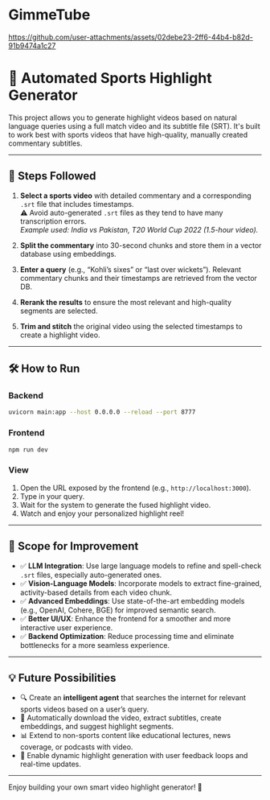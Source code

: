 # GimmeTube

https://github.com/user-attachments/assets/02debe23-2ff6-44b4-b82d-91b9474a1c27

# 🏏 Automated Sports Highlight Generator

This project allows you to generate highlight videos based on natural language queries using a full match video and its subtitle file (SRT). It's built to work best with sports videos that have high-quality, manually created commentary subtitles.

---

## 📌 Steps Followed

1. **Select a sports video** with detailed commentary and a corresponding `.srt` file that includes timestamps.  
   ⚠️ Avoid auto-generated `.srt` files as they tend to have many transcription errors.  
   _Example used: India vs Pakistan, T20 World Cup 2022 (1.5-hour video)._

2. **Split the commentary** into 30-second chunks and store them in a vector database using embeddings.

3. **Enter a query** (e.g., “Kohli’s sixes” or “last over wickets”). Relevant commentary chunks and their timestamps are retrieved from the vector DB.

4. **Rerank the results** to ensure the most relevant and high-quality segments are selected.

5. **Trim and stitch** the original video using the selected timestamps to create a highlight video.

---

## 🛠️ How to Run

### Backend

```bash
uvicorn main:app --host 0.0.0.0 --reload --port 8777
```

### Frontend

```bash
npm run dev
```

### View

1. Open the URL exposed by the frontend (e.g., `http://localhost:3000`).
2. Type in your query.
3. Wait for the system to generate the fused highlight video.
4. Watch and enjoy your personalized highlight reel!

---

## 🔧 Scope for Improvement

- ✅ **LLM Integration**: Use large language models to refine and spell-check `.srt` files, especially auto-generated ones.
- ✅ **Vision-Language Models**: Incorporate models to extract fine-grained, activity-based details from each video chunk.
- ✅ **Advanced Embeddings**: Use state-of-the-art embedding models (e.g., OpenAI, Cohere, BGE) for improved semantic search.
- ✅ **Better UI/UX**: Enhance the frontend for a smoother and more interactive user experience.
- ✅ **Backend Optimization**: Reduce processing time and eliminate bottlenecks for a more seamless experience.

---

## 💡 Future Possibilities

- 🔍 Create an **intelligent agent** that searches the internet for relevant sports videos based on a user’s query.
- 📅 Automatically download the video, extract subtitles, create embeddings, and suggest highlight segments.
- 📊 Extend to non-sports content like educational lectures, news coverage, or podcasts with video.
- 🤖 Enable dynamic highlight generation with user feedback loops and real-time updates.

---

Enjoy building your own smart video highlight generator! 🚀

